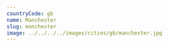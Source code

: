 ```yaml
---
countryCode: gb
name: Manchester
slug: manchester
image: ../../../../images/cities/gb/manchester.jpg
---
```

